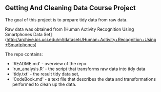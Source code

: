 ## Getting And Cleaning Data Course Project

The goal of this project is to prepare tidy data from raw data.

Raw data was obtained from [Human Activity Recognition Using Smartphones Data Set] (http://archive.ics.uci.edu/ml/datasets/Human+Activity+Recognition+Using+Smartphones)

The repo contains:
* 'README.md' - overview of the repo
* 'run_analysis.R' - the script that transforms raw data into tidy data
* 'tidy.txt' - the result tidy data set, 
* 'CodeBook.md' - a text file that describes the data and transformations performed to clean up the data.
